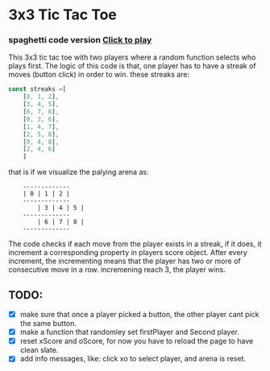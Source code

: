 # 3x3 Tic Tac Toe

### spaghetti code version [Click to play](https://3afia.github.io/tictactoe-3afia/)
This 3x3 tic tac toe with two players where a random function selects who plays first.
The logic of this code is that, one player has to have a streak of moves (button click) in order to win. these streaks are:
```javascript
const streaks =[
	[0, 1, 2],
	[3, 4, 5],
	[6, 7, 8],
	[0, 3, 6],
	[1, 4, 7],
	[2, 5, 8],
	[0, 4, 8],
	[2, 4, 6]
	]
```
that is if we visualize the palying arena as:
```
	-------------
	| 0 | 1 | 2 |
	-------------
        | 3 | 4 | 5 |
	-------------
        | 6 | 7 | 8 |
	-------------
```
The code checks if each move from the player exists in a streak, if it does, it increment a corresponding property in players score object. After every increment, the incrementing means that the player has two or more of consecutive move in a row. incremening reach 3, the player wins.

## TODO:

- [x] make sure that once a player picked a button, the other player cant pick the same button.
- [x] make a function that randomley set firstPlayer and Second player.
- [x] reset xScore and oScore, for now you have to reload the page to have clean slate.
- [x] add info messages, like: click xo to select player, and arena is reset.
